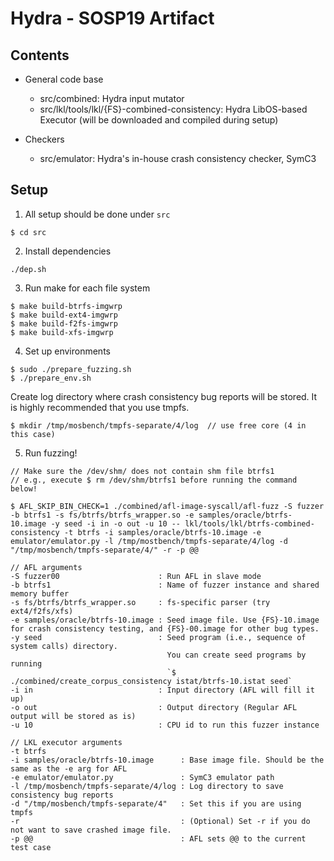 # Hydra - SOSP19 Artifact

## Contents

* General code base
  - src/combined: Hydra input mutator
  - src/lkl/tools/lkl/{FS}-combined-consistency: Hydra LibOS-based Executor
    (will be downloaded and compiled during setup)

* Checkers
  - src/emulator: Hydra's in-house crash consistency checker, SymC3


## Setup

1. All setup should be done under `src`
```
$ cd src
```

2. Install dependencies
```
./dep.sh
```

3. Run make for each file system
```
$ make build-btrfs-imgwrp
$ make build-ext4-imgwrp
$ make build-f2fs-imgwrp
$ make build-xfs-imgwrp
```

4. Set up environments
```
$ sudo ./prepare_fuzzing.sh
$ ./prepare_env.sh
```

Create log directory where crash consistency bug reports will be stored.
It is highly recommended that you use tmpfs.
```
$ mkdir /tmp/mosbench/tmpfs-separate/4/log  // use free core (4 in this case)
```

5. Run fuzzing!
```
// Make sure the /dev/shm/ does not contain shm file btrfs1
// e.g., execute $ rm /dev/shm/btrfs1 before running the command below!

$ AFL_SKIP_BIN_CHECK=1 ./combined/afl-image-syscall/afl-fuzz -S fuzzer -b btrfs1 -s fs/btrfs/btrfs_wrapper.so -e samples/oracle/btrfs-10.image -y seed -i in -o out -u 10 -- lkl/tools/lkl/btrfs-combined-consistency -t btrfs -i samples/oracle/btrfs-10.image -e emulator/emulator.py -l /tmp/mostbench/tmpfs-separate/4/log -d "/tmp/mosbench/tmpfs-separate/4/" -r -p @@
```

```
// AFL arguments
-S fuzzer00                      : Run AFL in slave mode
-b btrfs1                        : Name of fuzzer instance and shared memory buffer
-s fs/btrfs/btrfs_wrapper.so     : fs-specific parser (try ext4/f2fs/xfs)
-e samples/oracle/btrfs-10.image : Seed image file. Use {FS}-10.image for crash consistency testing, and {FS}-00.image for other bug types.
-y seed                          : Seed program (i.e., sequence of system calls) directory.
                                   You can create seed programs by running
                                   `$ ./combined/create_corpus_consistency istat/btrfs-10.istat seed`
-i in                            : Input directory (AFL will fill it up)
-o out                           : Output directory (Regular AFL output will be stored as is)
-u 10                            : CPU id to run this fuzzer instance
```

```
// LKL executor arguments
-t btrfs
-i samples/oracle/btrfs-10.image      : Base image file. Should be the same as the -e arg for AFL
-e emulator/emulator.py               : SymC3 emulator path
-l /tmp/mosbench/tmpfs-separate/4/log : Log directory to save consistency bug reports
-d "/tmp/mosbench/tmpfs-separate/4"   : Set this if you are using tmpfs
-r                                    : (Optional) Set -r if you do not want to save crashed image file.
-p @@                                 : AFL sets @@ to the current test case
```

